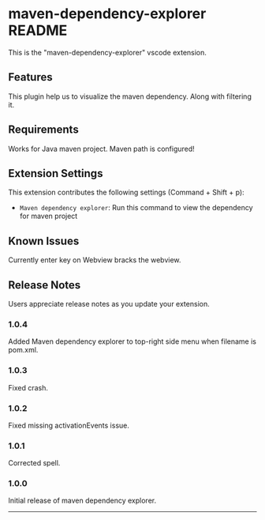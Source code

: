 # maven-dependency-explorer README

This is the "maven-dependency-explorer" vscode extension.

## Features

This plugin help us to visualize the maven dependency. Along with filtering it.


## Requirements

Works for Java maven project. Maven path is configured!

## Extension Settings

This extension contributes the following settings (Command + Shift + p):

- `Maven dependency explorer`: Run this command to view the dependency for maven project

## Known Issues

Currently enter key on Webview bracks the webview.

## Release Notes

Users appreciate release notes as you update your extension.

### 1.0.4

Added Maven dependency explorer to top-right side menu when filename is pom.xml.

### 1.0.3

Fixed crash.

### 1.0.2

Fixed missing activationEvents issue.

### 1.0.1

Corrected spell.

### 1.0.0

Initial release of maven dependency explorer.

---

